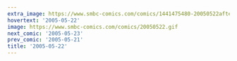 ```yaml
---
extra_image: https://www.smbc-comics.com/comics/1441475480-20050522after.png
hovertext: '2005-05-22'
image: https://www.smbc-comics.com/comics/20050522.gif
next_comic: '2005-05-23'
prev_comic: '2005-05-21'
title: '2005-05-22'
---
```



